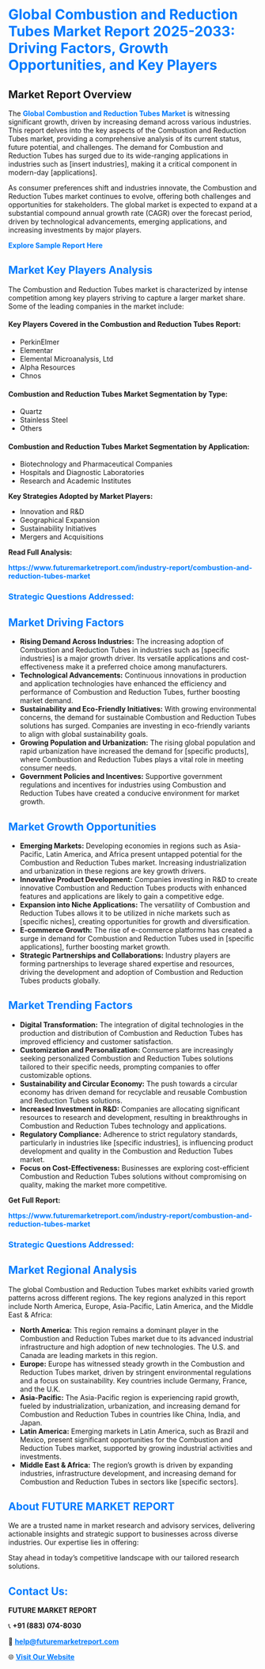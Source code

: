 <h1 style="color: #007BFF;">Global Combustion and Reduction Tubes Market Report 2025-2033: Driving Factors, Growth Opportunities, and Key Players</h1>

<section id="overview">
<h2>Market Report Overview</h2>
<p>The <a href="https://www.futuremarketreport.com/industry-report/combustion-and-reduction-tubes-market" style="color: #007BFF; text-decoration: none;"><strong>Global Combustion and Reduction Tubes Market</strong></a> is witnessing significant growth, driven by increasing demand across various industries. This report delves into the key aspects of the Combustion and Reduction Tubes market, providing a comprehensive analysis of its current status, future potential, and challenges. The demand for Combustion and Reduction Tubes has surged due to its wide-ranging applications in industries such as [insert industries], making it a critical component in modern-day [applications].</p>
<p>As consumer preferences shift and industries innovate, the Combustion and Reduction Tubes market continues to evolve, offering both challenges and opportunities for stakeholders. The global market is expected to expand at a substantial compound annual growth rate (CAGR) over the forecast period, driven by technological advancements, emerging applications, and increasing investments by major players.</p>
</section>

<section id="overview">
<p><a href="https://www.futuremarketreport.com/request-sample/reportId=78817" style="color: #007BFF; text-decoration: none;"><strong>Explore Sample Report Here</strong></a></p>
</section>

<section id="key-players">
<h2 style="color: #007BFF;">Market Key Players Analysis</h2>
<p>The Combustion and Reduction Tubes market is characterized by intense competition among key players striving to capture a larger market share. Some of the leading companies in the market include:</p>
<h4>Key Players Covered in the Combustion and Reduction Tubes Report:</h4>
<ul><li>PerkinElmer</li><li>Elementar</li><li>Elemental Microanalysis, Ltd</li><li>Alpha Resources</li><li>Chnos</li></ul>
<h4>Combustion and Reduction Tubes Market Segmentation by Type:</h4>
<ul><li>Quartz</li><li>Stainless Steel</li><li>Others</li></ul>

<h4>Combustion and Reduction Tubes Market Segmentation by Application:</h4>
<ul><li>Biotechnology and Pharmaceutical Companies</li><li>Hospitals and Diagnostic Laboratories</li><li>Research and Academic Institutes</li></ul>
<p><strong>Key Strategies Adopted by Market Players:</strong></p>
<ul>
<li>Innovation and R&D</li>
<li>Geographical Expansion</li>
<li>Sustainability Initiatives</li>
<li>Mergers and Acquisitions</li>
</ul>
</section>

<section>
<p><strong>Read Full Analysis: </strong></p><a href="https://www.futuremarketreport.com/industry-report/combustion-and-reduction-tubes-market" style="color: #007BFF; text-decoration: none;"><strong>https://www.futuremarketreport.com/industry-report/combustion-and-reduction-tubes-market</strong></a>
<h3 style="color: #007BFF;">Strategic Questions Addressed:</h3>
</section>

<section id="driving-factors">
<h2 style="color: #007BFF;">Market Driving Factors</h2>
<ul>
<li><strong>Rising Demand Across Industries:</strong> The increasing adoption of Combustion and Reduction Tubes in industries such as [specific industries] is a major growth driver. Its versatile applications and cost-effectiveness make it a preferred choice among manufacturers.</li>
<li><strong>Technological Advancements:</strong> Continuous innovations in production and application technologies have enhanced the efficiency and performance of Combustion and Reduction Tubes, further boosting market demand.</li>
<li><strong>Sustainability and Eco-Friendly Initiatives:</strong> With growing environmental concerns, the demand for sustainable Combustion and Reduction Tubes solutions has surged. Companies are investing in eco-friendly variants to align with global sustainability goals.</li>
<li><strong>Growing Population and Urbanization:</strong> The rising global population and rapid urbanization have increased the demand for [specific products], where Combustion and Reduction Tubes plays a vital role in meeting consumer needs.</li>
<li><strong>Government Policies and Incentives:</strong> Supportive government regulations and incentives for industries using Combustion and Reduction Tubes have created a conducive environment for market growth.</li>
</ul>
</section>

<section id="growth-opportunities">
<h2 style="color: #007BFF;">Market Growth Opportunities</h2>
<ul>
<li><strong>Emerging Markets:</strong> Developing economies in regions such as Asia-Pacific, Latin America, and Africa present untapped potential for the Combustion and Reduction Tubes market. Increasing industrialization and urbanization in these regions are key growth drivers.</li>
<li><strong>Innovative Product Development:</strong> Companies investing in R&D to create innovative Combustion and Reduction Tubes products with enhanced features and applications are likely to gain a competitive edge.</li>
<li><strong>Expansion into Niche Applications:</strong> The versatility of Combustion and Reduction Tubes allows it to be utilized in niche markets such as [specific niches], creating opportunities for growth and diversification.</li>
<li><strong>E-commerce Growth:</strong> The rise of e-commerce platforms has created a surge in demand for Combustion and Reduction Tubes used in [specific applications], further boosting market growth.</li>
<li><strong>Strategic Partnerships and Collaborations:</strong> Industry players are forming partnerships to leverage shared expertise and resources, driving the development and adoption of Combustion and Reduction Tubes products globally.</li>
</ul>
</section>

<section id="trending-factors">
<h2 style="color: #007BFF;">Market Trending Factors</h2>
<ul>
<li><strong>Digital Transformation:</strong> The integration of digital technologies in the production and distribution of Combustion and Reduction Tubes has improved efficiency and customer satisfaction.</li>
<li><strong>Customization and Personalization:</strong> Consumers are increasingly seeking personalized Combustion and Reduction Tubes solutions tailored to their specific needs, prompting companies to offer customizable options.</li>
<li><strong>Sustainability and Circular Economy:</strong> The push towards a circular economy has driven demand for recyclable and reusable Combustion and Reduction Tubes solutions.</li>
<li><strong>Increased Investment in R&D:</strong> Companies are allocating significant resources to research and development, resulting in breakthroughs in Combustion and Reduction Tubes technology and applications.</li>
<li><strong>Regulatory Compliance:</strong> Adherence to strict regulatory standards, particularly in industries like [specific industries], is influencing product development and quality in the Combustion and Reduction Tubes market.</li>
<li><strong>Focus on Cost-Effectiveness:</strong> Businesses are exploring cost-efficient Combustion and Reduction Tubes solutions without compromising on quality, making the market more competitive.</li>
</ul>
</section>

<section>
<p><strong>Get Full Report: </strong></p><a href="https://www.futuremarketreport.com/industry-report/combustion-and-reduction-tubes-market" style="color: #007BFF; text-decoration: none;"><strong>https://www.futuremarketreport.com/industry-report/combustion-and-reduction-tubes-market</strong></a>
<h3 style="color: #007BFF;">Strategic Questions Addressed:</h3>
</section>


<section id="regional-analysis">
<h2 style="color: #007BFF;">Market Regional Analysis</h2>
<p>The global Combustion and Reduction Tubes market exhibits varied growth patterns across different regions. The key regions analyzed in this report include North America, Europe, Asia-Pacific, Latin America, and the Middle East & Africa:</p>
<ul>
<li><strong>North America:</strong> This region remains a dominant player in the Combustion and Reduction Tubes market due to its advanced industrial infrastructure and high adoption of new technologies. The U.S. and Canada are leading markets in this region.</li>
<li><strong>Europe:</strong> Europe has witnessed steady growth in the Combustion and Reduction Tubes market, driven by stringent environmental regulations and a focus on sustainability. Key countries include Germany, France, and the U.K.</li>
<li><strong>Asia-Pacific:</strong> The Asia-Pacific region is experiencing rapid growth, fueled by industrialization, urbanization, and increasing demand for Combustion and Reduction Tubes in countries like China, India, and Japan.</li>
<li><strong>Latin America:</strong> Emerging markets in Latin America, such as Brazil and Mexico, present significant opportunities for the Combustion and Reduction Tubes market, supported by growing industrial activities and investments.</li>
<li><strong>Middle East & Africa:</strong> The region’s growth is driven by expanding industries, infrastructure development, and increasing demand for Combustion and Reduction Tubes in sectors like [specific sectors].</li>
</ul>
</section>

<footer>
<h2 style="color: #007BFF;">About FUTURE MARKET REPORT</h2>
<p>We are a trusted name in market research and advisory services, delivering actionable insights and strategic support to businesses across diverse industries. Our expertise lies in offering:</p>

<p>Stay ahead in today’s competitive landscape with our tailored research solutions.</p>

<h2 style="color: #007BFF;">Contact Us:</h2>
<p><strong>FUTURE MARKET REPORT</strong></p>
<p>📞 <strong>+91 (883) 074-8030</strong></p>
<p>📧 <strong><a href="mailto:help@futuremarketreport.com" style="color: #007BFF;">help@futuremarketreport.com</a></strong></p>
<p>🌐 <strong><a href="https://www.futuremarketreport.com/" style="color: #007BFF;">Visit Our Website</a></strong></p>
</footer>